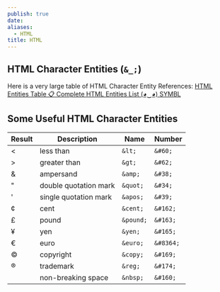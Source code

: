 ```yaml
---
publish: true
date: 
aliases:
  - HTML
title: HTML
---
```

## HTML Character Entities (`&_;`)
Here is a very large table of HTML Character Entity References: [HTML Entities Table 📋 Complete HTML Entities List (◕‿◕) SYMBL](https://symbl.cc/en/html-entities/)

## Some Useful HTML Character Entities

| Result | Description           | Name      | Number    |
| ------ | --------------------- | --------- | --------- |
| <      | less than             | `&lt;`    | `&#60;`   |
| >      | greater than          | `&gt;`    | `&#62;`   |
| &      | ampersand             | `&amp;`   | `&#38;`   |
| "      | double quotation mark | `&quot;`  | `&#34;`   |
| '      | single quotation mark | `&apos;`  | `&#39;`   |
| ¢      | cent                  | `&cent;`  | `&#162;`  |
| £      | pound                 | `&pound;` | `&#163;`  |
| ¥      | yen                   | `&yen;`   | `&#165;`  |
| €      | euro                  | `&euro;`  | `&#8364;` |
| ©      | copyright             | `&copy;`  | `&#169;`  |
| ®      | trademark             | `&reg;`   | `&#174;`  |
|        | non-breaking space    | `&nbsp;`  | `&#160;`  |






